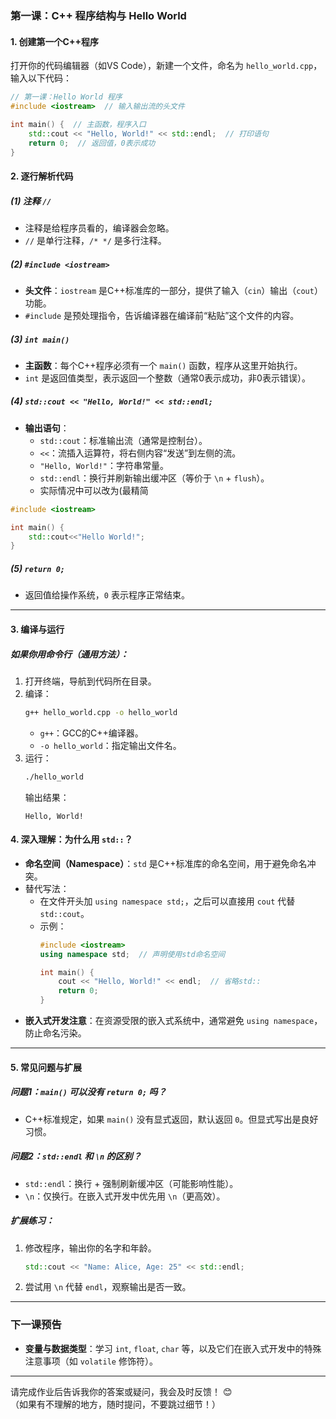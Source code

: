 ### **第一课：C++ 程序结构与 Hello World**
#### **1. 创建第一个C++程序**
打开你的代码编辑器（如VS Code），新建一个文件，命名为 `hello_world.cpp`，输入以下代码：

```cpp
// 第一课：Hello World 程序
#include <iostream>  // 输入输出流的头文件

int main() {  // 主函数，程序入口
    std::cout << "Hello, World!" << std::endl;  // 打印语句
    return 0;  // 返回值，0表示成功
}
```

#### **2. 逐行解析代码**
##### **(1) 注释 `//`**
- 注释是给程序员看的，编译器会忽略。
- `//` 是单行注释，`/* */` 是多行注释。

##### **(2) `#include <iostream>`**
- **头文件**：`iostream` 是C++标准库的一部分，提供了输入（`cin`）输出（`cout`）功能。
- `#include` 是预处理指令，告诉编译器在编译前“粘贴”这个文件的内容。

##### **(3) `int main()`**
- **主函数**：每个C++程序必须有一个 `main()` 函数，程序从这里开始执行。
- `int` 是返回值类型，表示返回一个整数（通常0表示成功，非0表示错误）。

##### **(4) `std::cout << "Hello, World!" << std::endl;`**
- **输出语句**：
  - `std::cout`：标准输出流（通常是控制台）。
  - `<<`：流插入运算符，将右侧内容“发送”到左侧的流。
  - `"Hello, World!"`：字符串常量。
  - `std::endl`：换行并刷新输出缓冲区（等价于 `\n` + `flush`）。
  - 实际情况中可以改为(最精简
```cpp
#include <iostream>

int main() {
    std::cout<<"Hello World!";
}
```

##### **(5) `return 0;`**
- 返回值给操作系统，`0` 表示程序正常结束。

---

#### **3. 编译与运行**
##### **如果你用命令行（通用方法）**：
1. 打开终端，导航到代码所在目录。
2. 编译：
   ```bash
   g++ hello_world.cpp -o hello_world
   ```
   - `g++`：GCC的C++编译器。
   - `-o hello_world`：指定输出文件名。
3. 运行：
   ```bash
   ./hello_world
   ```
   输出结果：
   ```
   Hello, World!
   ```


#### **4. 深入理解：为什么用 `std::`？**
- **命名空间（Namespace）**：`std` 是C++标准库的命名空间，用于避免命名冲突。
- 替代写法：
  - 在文件开头加 `using namespace std;`，之后可以直接用 `cout` 代替 `std::cout`。
  - 示例：
    ```cpp
    #include <iostream>
    using namespace std;  // 声明使用std命名空间

    int main() {
        cout << "Hello, World!" << endl;  // 省略std::
        return 0;
    }
    ```
- **嵌入式开发注意**：在资源受限的嵌入式系统中，通常避免 `using namespace`，防止命名污染。

---

#### **5. 常见问题与扩展**
##### **问题1：`main()` 可以没有 `return 0;` 吗？**
- C++标准规定，如果 `main()` 没有显式返回，默认返回 `0`。但显式写出是良好习惯。

##### **问题2：`std::endl` 和 `\n` 的区别？**
- `std::endl`：换行 + 强制刷新缓冲区（可能影响性能）。
- `\n`：仅换行。在嵌入式开发中优先用 `\n`（更高效）。

##### **扩展练习**：
1. 修改程序，输出你的名字和年龄。
   ```cpp
   std::cout << "Name: Alice, Age: 25" << std::endl;
   ```
2. 尝试用 `\n` 代替 `endl`，观察输出是否一致。


---

### **下一课预告**
- **变量与数据类型**：学习 `int`, `float`, `char` 等，以及它们在嵌入式开发中的特殊注意事项（如 `volatile` 修饰符）。

---

请完成作业后告诉我你的答案或疑问，我会及时反馈！ 😊  
（如果有不理解的地方，随时提问，不要跳过细节！）
